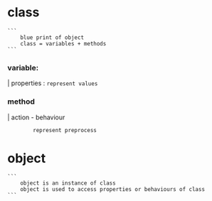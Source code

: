 
# class
	```
		blue print of object
		class = variables + methods
	```
### variable:
| 	properties :
	```
		 represent values
	```
### method
| action - behaviour
```
		represent preprocess
```
# object 
	```
		object is an instance of class
		object is used to access properties or behaviours of class
	```
